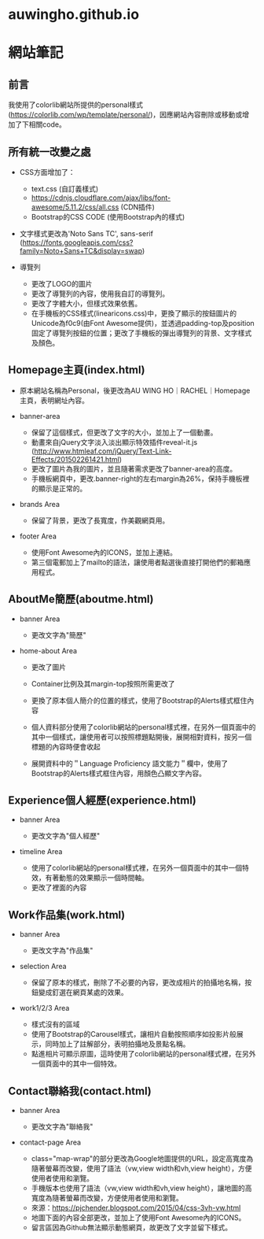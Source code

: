 # auwingho.github.io
# 網站筆記
前言
---
我使用了colorlib網站所提供的personal樣式 (https://colorlib.com/wp/template/personal/)，因應網站內容刪除或移動或增加了下相關code。

所有統一改變之處
---
- CSS方面增加了：
  - text.css (自訂義樣式)
  - https://cdnjs.cloudflare.com/ajax/libs/font-awesome/5.11.2/css/all.css (CDN插件)
  - Bootstrap的CSS CODE (使用Bootstrap內的樣式)

- 文字樣式更改為'Noto Sans TC', sans-serif (https://fonts.googleapis.com/css?family=Noto+Sans+TC&display=swap)

- 導覽列
  - 更改了LOGO的圖片
  - 更改了導覽列的內容，使用我自訂的導覽列。
  - 更改了字體大小，但樣式效果依舊。
  - 在手機板的CSS樣式(linearicons.css)中，更換了顯示的按鈕圖片的Unicode為f0c9(由Font Awesome提供)，並透過padding-top及position固定了導覽列按鈕的位置；更改了手機板的彈出導覽列的背景、文字樣式及顏色。

Homepage主頁(index.html)
---
- 原本網站名稱為Personal，後更改為AU WING HO｜RACHEL｜Homepage主頁，表明網址內容。

- banner-area
  - 保留了這個樣式，但更改了文字的大小，並加上了一個動畫。
  - 動畫來自jQuery文字淡入淡出顯示特效插件reveal-it.js
    (http://www.htmleaf.com/jQuery/Text-Link-Effects/201502261421.html)
  - 更改了圖片為我的圖片，並且隨著需求更改了banner-area的高度。
  - 手機板網頁中，更改.banner-right的左右margin為26%，保持手機板裡的顯示是正常的。

- brands Area
  - 保留了背景，更改了長寬度，作美觀網頁用。

- footer Area
  - 使用Font Awesome內的ICONS，並加上連結。
  - 第三個電郵加上了mailto的語法，讓使用者點選後直接打開他們的郵箱應用程式。
    
AboutMe簡歷(aboutme.html)
---   
- banner Area
  - 更改文字為"簡歷"

- home-about Area
  - 更改了圖片
  - Container比例及其margin-top按照所需更改了
  - 更換了原本個人簡介的位置的樣式，使用了Bootstrap的Alerts樣式框住內容

  - 個人資料部分使用了colorlib網站的personal樣式裡，在另外一個頁面中的其中一個樣式，讓使用者可以按照標題點開後，展開相對資料，按另一個標題的內容時便會收起
  - 展開資料中的＂Language Proficiency 語文能力＂欄中，使用了Bootstrap的Alerts樣式框住內容，用顏色凸顯文字內容。

Experience個人經歷(experience.html)
---  
- banner Area
  - 更改文字為"個人經歷"

- timeline Area
  - 使用了colorlib網站的personal樣式裡，在另外一個頁面中的其中一個特效，有著動態的效果顯示一個時間軸。
  - 更改了裡面的內容

Work作品集(work.html)
---  
- banner Area
  - 更改文字為"作品集"

- selection Area
  - 保留了原本的樣式，刪除了不必要的內容，更改成相片的拍攝地名稱，按鈕變成釘選在網頁某處的效果。

- work1/2/3 Area
  - 樣式沒有的區域
  - 使用了Bootstrap的Carousel樣式，讓相片自動按照順序如投影片般展示，同時加上了註解部分，表明拍攝地及景點名稱。
  - 點進相片可顯示原圖，這時使用了colorlib網站的personal樣式裡，在另外一個頁面中的其中一個特效。

Contact聯絡我(contact.html)
---  
- banner Area
  - 更改文字為"聯絡我"

- contact-page Area
  - class="map-wrap"的部分更改為Google地圖提供的URL，設定高寬度為隨著螢幕而改變，使用了語法（vw,view width和vh,view height），方便使用者使用和瀏覽。
  - 手機版本也使用了語法（vw,view width和vh,view height），讓地圖的高寬度為隨著螢幕而改變，方便使用者使用和瀏覽。
  - 來源：https://pjchender.blogspot.com/2015/04/css-3vh-vw.html
  - 地圖下面的內容全部更改，並加上了使用Font Awesome內的ICONS。
  - 留言區因為Github無法顯示動態網頁，故更改了文字並留下樣式。
